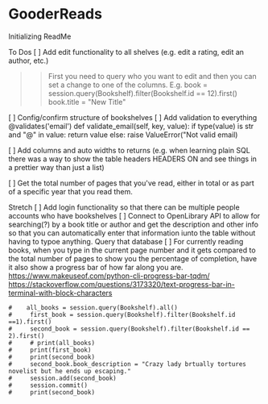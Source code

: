 # GooderReads

Initializing ReadMe

To Dos
[ ] Add edit functionality to all shelves (e.g. edit a rating, edit an author, etc.)

> > First you need to query who you want to edit and then you can set a change to one of the columns. E.g. book = session.query(Bookshelf).filter(Bookshelf.id == 12).first()
> > book.title = "New Title"

[ ] Config/confirm structure of bookshelves
[ ] Add validation to everything
@validates('email')
def validate_email(self, key, value):
if type(value) is str and "@" in value:
return value
else:
raise ValueError("Not valid email)

[ ] Add columns and auto widths to returns (e.g. when learning plain SQL there was a way to show the table headers HEADERS ON and see things in a prettier way than just a list)

[ ] Get the total number of pages that you've read, either in total or as part of a specific year that you read them.

Stretch
[ ] Add login functionality so that there can be multiple people accounts who have bookshelves
[ ] Connect to OpenLibrary API to allow for searching(?) by a book title or author and get the description and other info so that you can automatically enter that information iunto the table without having to typoe anything. Query that database
[ ] For currently reading books, when you type in the current page number and it gets compared to the total number of pages to show you the percentage of completion, have it also show a progress bar of how far along you are.
https://www.makeuseof.com/python-cli-progress-bar-tqdm/
https://stackoverflow.com/questions/3173320/text-progress-bar-in-terminal-with-block-characters

    #    all_books = session.query(Bookshelf).all()
    #     first_book = session.query(Bookshelf).filter(Bookshelf.id ==1).first()
    #     second_book = session.query(Bookshelf).filter(Bookshelf.id == 2).first()
    #     # print(all_books)
    #     print(first_book)
    #     print(second_book)
    #     second_book.book_description = "Crazy lady brtually tortures novelist but he ends up escaping."
    #     session.add(second_book)
    #     session.commit()
    #     print(second_book)
